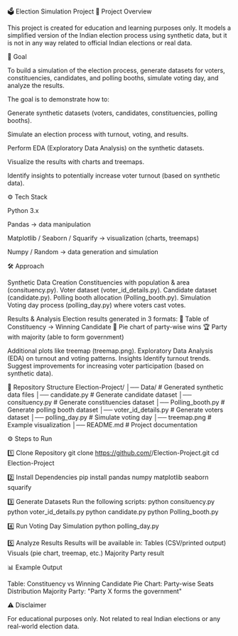 🗳️ Election Simulation Project
📌 Project Overview

This project is created for education and learning purposes only.
It models a simplified version of the Indian election process using synthetic data, but it is not in any way related to official Indian elections or real data.

🎯 Goal

To build a simulation of the election process, generate datasets for voters, constituencies, candidates, and polling booths, simulate voting day, and analyze the results.

The goal is to demonstrate how to:

Generate synthetic datasets (voters, candidates, constituencies, polling booths).

Simulate an election process with turnout, voting, and results.

Perform EDA (Exploratory Data Analysis) on the synthetic datasets.

Visualize the results with charts and treemaps.

Identify insights to potentially increase voter turnout (based on synthetic data).

⚙️ Tech Stack

Python 3.x

Pandas → data manipulation

Matplotlib / Seaborn / Squarify → visualization (charts, treemaps)

Numpy / Random → data generation and simulation

🛠️ Approach

Synthetic Data Creation
Constituencies with population & area (consituency.py).
Voter dataset (voter_id_details.py).
Candidate dataset (candidate.py).
Polling booth allocation (Polling_booth.py).
Simulation
Voting day process (polling_day.py) where voters cast votes.

Results & Analysis
Election results generated in 3 formats:
📑 Table of Constituency → Winning Candidate
🥧 Pie chart of party-wise wins
🏆 Party with majority (able to form government)

Additional plots like treemap (treemap.png).
Exploratory Data Analysis (EDA) on turnout and voting patterns.
Insights
Identify turnout trends.
Suggest improvements for increasing voter participation (based on synthetic data).

📂 Repository Structure
Election-Project/
│── Data/                  # Generated synthetic data files
│── candidate.py           # Generate candidate dataset
│── consituency.py         # Generate constituencies dataset
│── Polling_booth.py       # Generate polling booth dataset
│── voter_id_details.py    # Generate voters dataset
│── polling_day.py         # Simulate voting day
│── treemap.png            # Example visualization
│── README.md              # Project documentation

⚙️ Steps to Run

1️⃣ Clone Repository
git clone https://github.com/<your-username>/Election-Project.git
cd Election-Project

2️⃣ Install Dependencies
pip install pandas numpy matplotlib seaborn squarify

3️⃣ Generate Datasets
Run the following scripts:
python consituency.py
python voter_id_details.py
python candidate.py
python Polling_booth.py

4️⃣ Run Voting Day Simulation
python polling_day.py

5️⃣ Analyze Results
Results will be available in:
Tables (CSV/printed output)
Visuals (pie chart, treemap, etc.)
Majority Party result

📊 Example Output

Table: Constituency vs Winning Candidate
Pie Chart: Party-wise Seats Distribution
Majority Party: "Party X forms the government"


⚠️ Disclaimer

For educational purposes only.
Not related to real Indian elections or any real-world election data.
